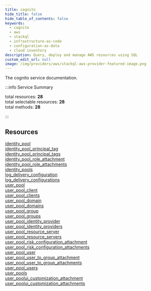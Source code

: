 ```yaml
---
title: cognito
hide_title: false
hide_table_of_contents: false
keywords:
  - cognito
  - aws
  - stackql
  - infrastructure-as-code
  - configuration-as-data
  - cloud inventory
description: Query, deploy and manage AWS resources using SQL
custom_edit_url: null
image: /img/providers/aws/stackql-aws-provider-featured-image.png
---
```


The cognito service documentation.

:::info Service Summary

<div class="row">
<div class="providerDocColumn">
<span>total resources:&nbsp;<b>28</b></span><br />
<span>total selectable resources:&nbsp;<b>28</b></span><br />
<span>total methods:&nbsp;<b>28</b></span><br />
</div>
</div>

:::

## Resources
<div class="row">
<div class="providerDocColumn">
<a href="/providers/aws/cognito/identity_pool/">identity_pool</a><br />
<a href="/providers/aws/cognito/identity_pool_principal_tag/">identity_pool_principal_tag</a><br />
<a href="/providers/aws/cognito/identity_pool_principal_tags/">identity_pool_principal_tags</a><br />
<a href="/providers/aws/cognito/identity_pool_role_attachment/">identity_pool_role_attachment</a><br />
<a href="/providers/aws/cognito/identity_pool_role_attachments/">identity_pool_role_attachments</a><br />
<a href="/providers/aws/cognito/identity_pools/">identity_pools</a><br />
<a href="/providers/aws/cognito/log_delivery_configuration/">log_delivery_configuration</a><br />
<a href="/providers/aws/cognito/log_delivery_configurations/">log_delivery_configurations</a><br />
<a href="/providers/aws/cognito/user_pool/">user_pool</a><br />
<a href="/providers/aws/cognito/user_pool_client/">user_pool_client</a><br />
<a href="/providers/aws/cognito/user_pool_clients/">user_pool_clients</a><br />
<a href="/providers/aws/cognito/user_pool_domain/">user_pool_domain</a><br />
<a href="/providers/aws/cognito/user_pool_domains/">user_pool_domains</a><br />
<a href="/providers/aws/cognito/user_pool_group/">user_pool_group</a>
</div>
<div class="providerDocColumn">
<a href="/providers/aws/cognito/user_pool_groups/">user_pool_groups</a><br />
<a href="/providers/aws/cognito/user_pool_identity_provider/">user_pool_identity_provider</a><br />
<a href="/providers/aws/cognito/user_pool_identity_providers/">user_pool_identity_providers</a><br />
<a href="/providers/aws/cognito/user_pool_resource_server/">user_pool_resource_server</a><br />
<a href="/providers/aws/cognito/user_pool_resource_servers/">user_pool_resource_servers</a><br />
<a href="/providers/aws/cognito/user_pool_risk_configuration_attachment/">user_pool_risk_configuration_attachment</a><br />
<a href="/providers/aws/cognito/user_pool_risk_configuration_attachments/">user_pool_risk_configuration_attachments</a><br />
<a href="/providers/aws/cognito/user_pool_user/">user_pool_user</a><br />
<a href="/providers/aws/cognito/user_pool_user_to_group_attachment/">user_pool_user_to_group_attachment</a><br />
<a href="/providers/aws/cognito/user_pool_user_to_group_attachments/">user_pool_user_to_group_attachments</a><br />
<a href="/providers/aws/cognito/user_pool_users/">user_pool_users</a><br />
<a href="/providers/aws/cognito/user_pools/">user_pools</a><br />
<a href="/providers/aws/cognito/user_poolui_customization_attachment/">user_poolui_customization_attachment</a><br />
<a href="/providers/aws/cognito/user_poolui_customization_attachments/">user_poolui_customization_attachments</a>
</div>
</div>